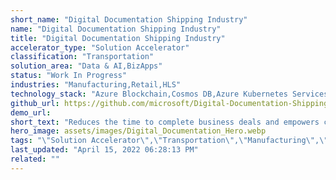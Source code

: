```yaml
---
short_name: "Digital Documentation Shipping Industry"
name: "Digital Documentation Shipping Industry"
title: "Digital Documentation Shipping Industry"
accelerator_type: "Solution Accelerator"
classification: "Transportation"
solution_area: "Data & AI,BizApps"
status: "Work In Progress"
industries: "Manufacturing,Retail,HLS"
technology_stack: "Azure Blockchain,Cosmos DB,Azure Kubernetes Services,Azure Container Registry"
github_url: https://github.com/microsoft/Digital-Documentation-Shipping-Industry-Solution-Accelerator
demo_url: 
short_text: "Reduces the time to complete business deals and empowers companies to easily and securely transact business with new companies all over the world"
hero_image: assets/images/Digital_Documentation_Hero.webp
tags: "\"Solution Accelerator\",\"Transportation\",\"Manufacturing\",\"Retail\",\"HLS\",\"Azure Blockchain\",\"Cosmos DB\",\"Azure Kubernetes Services\",\"Azure Container Registry\""
last_updated: "April 15, 2022 06:28:13 PM"
related: ""
---
```

